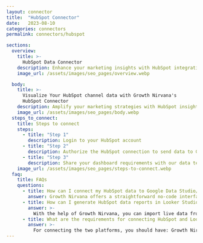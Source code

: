 ```yaml
---
layout: connector
title:  "HubSpot Connector"
date:   2023-08-10
categories: connectors
permalink: connectors/hubspot

sections:
  overview:
    title: >-
      HubSpot Data Connector
    description: Enhance your marketing insights with HubSpot integration. Seamlessly merge marketing data from HubSpot with Looker Studio's analytical capabilities, unlocking insights that shape marketing strategies, lead generation, and operational excellence.
    image_url: /assets/images/seo_pages/overview.webp

  body:
    title: >-
      Visualize Your HubSpot channel data with Growth Nirvana's
      HubSpot Connector
    description: Amplify your marketing strategies with HubSpot insights integrated into Looker Studio.
    image_url: /assets/images/seo_pages/body.webp
  steps_to_connect:
    title: Steps to connect
    steps:
      - title: "Step 1"
        description: Login to your HubSpot account
      - title: "Step 2"
        description: Authorize the HubSpot connection to send data to Growth Nirvana
      - title: "Step 3"
        description: Share your dashboard requirements with our data team. We will build the report for you.
    image_url: /assets/images/seo_pages/steps-to-connect.webp
  faq:
    title: FAQs
    questions:
      - title: How can I connect my HubSpot data to Google Data Studio/Looker Studio?
        answer: Growth Nirvana offers a straightforward no-code interface to connect to HubSpot data sources.
      - title: How can I generate HubSpot data reports in Looker Studio?
        answer: >-
          With the help of Growth Nirvana, you can import live data from HubSpot into Looker Studio. These data can be viewed in charts, tables, and dashboards to generate branded reports that can be shared instantly.
      - title: What are the requirements for connecting HubSpot and Looker Studio?
        answer: >-
          For connecting the two platforms, you should have: Growth Nirvana Account and HubSpot Ads Account
---
```

